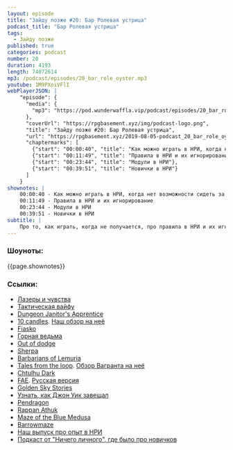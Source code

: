 ```yaml
---
layout: episode
title: "Зайду позже #20: Бар Ролевая устрица"
podcast_title: "Бар Ролевая устрица"
tags:
  - Зайду позже
published: true
categories: podcast
number: 20
duration: 4193
length: 74072614
mp3: /podcast/episodes/20_bar_role_oyster.mp3
youtube: 1M9PXoiVFlI
webPlayerJSON: |
    "episode": {
      "media": {
        "mp3": "https://pod.wunderwaffla.vip/podcast/episodes/20_bar_role_oyster.mp3"
      },
      "coverUrl": "https://rpgbasement.xyz/img/podcast-logo.png",
      "title": "Зайду позже #20: Бар Ролевая устрица",
      "url": "https://rpgbasement.xyz/2019-08-05-podcast_20_bar_role_oyster/",
      "chaptermarks": [
        {"start": "00:00:40", "title": "Как можно играть в НРИ, когда нет возможности сидеть за столом и бросать кости?"},
        {"start": "00:11:49", "title": "Правила в НРИ и их игнорирование"},
        {"start": "00:23:44", "title": "Модули в НРИ"},
        {"start": "00:39:51", "title": "Новички в НРИ"}
      ]
    }
shownotes: |
    00:00:40 - Как можно играть в НРИ, когда нет возможности сидеть за столом и бросать кости?  
    00:11:49 - Правила в НРИ и их игнорирование  
    00:23:44 - Модули в НРИ  
    00:39:51 - Новички в НРИ  
subtitle: |
    Про то, как играть, когда не получается, про правила в НРИ и их игнорирование, про использование модулей а также про новичков в хобби
---
```

### Шоуноты:
{{page.shownotes}}

### Ссылки:  
- [Лазеры и чувства](https://studio101.ru/ST9902)
- [Тактическая вайфу](https://www.drivethrurpg.com/product/157352/Tactical-Waifu)
- [Dungeon Janitor's Apprentice](https://w.itch.io/dungeon-janitors-apprentice)
- [10 candles](http://cavalrygames.com/ten-candles/). [Наш обзор на неё](https://rpgbasement.xyz/2017-11-05-10_candles/)
- [Fiasko](https://studio101.ru/othergames/fiasco/ST0401)
- [Горная ведьма](https://www.kickstarter.com/projects/timfire/the-mountain-witch-samurai-blood-opera-in-mythical)
- [Out of dodge](https://www.drivethrurpg.com/product/137010/Out-of-Dodge)
- [Sherpa](https://www.panix.com/~sos/rpg/sherpa.html)
- [Barbarians of Lemuria](https://www.drivethrurpg.com/product/144526/Barbarians-of-Lemuria-Mythic-Edition)
- [Tales from the loop](https://www.modiphius.net/products/tales-from-the-loop-rpg-rulebook). [Обзор Вагранта на неё](https://lockedroom.ru/post/159901404141/tales-from-the-loop)
- [Chtulhu Dark](https://www.drivethrurpg.com/product/98137/Cthulhu-Dark)
- [FAE](https://www.evilhat.com/home/fae/). [Русская версия](http://indigogames.ru/shop/fae-pdf/)
- [Golden Sky Stories](https://www.drivethrurpg.com/product/118784/Golden-Sky-Stories)
- [Узнать, как Джон Уик завещал](https://rpgbasement.xyz/2019-05-13-podcast_8_play_dirty/)
- [Pendragon](https://www.chaosium.com/pendragon/)
- [Rappan Athuk](https://froggodgames.com/frogs/product/rappan-athuk/)
- [Maze of the Blue Medusa](https://www.drivethrurpg.com/product/195785/Maze-of-the-Blue-Medusa-o-Deluxe-PDF)
- [Barrowmaze](https://www.drivethrurpg.com/product/139762/Barrowmaze-Complete)
- [Наш выпуск про опыт в НРИ](https://rpgbasement.xyz/2019-04-29-podcast_6_800_hours_of_dnd_3.5/)
- [Подкаст от "Ничего личного", где было про новичков](https://vk.com/wall-151151879_686)
